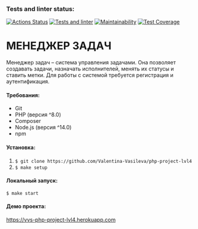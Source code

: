 ### Tests and linter status:
[![Actions Status](https://github.com/Valentina-Vasileva/php-project-lvl4/workflows/hexlet-check/badge.svg)](https://github.com/Valentina-Vasileva/php-project-lvl4/actions)
[![Tests and linter](https://github.com/Valentina-Vasileva/php-project-lvl4/actions/workflows/php.yml/badge.svg)](https://github.com/Valentina-Vasileva/php-project-lvl4/actions/workflows/php.yml)
[![Maintainability](https://api.codeclimate.com/v1/badges/f0631e570c544d0c0eeb/maintainability)](https://codeclimate.com/github/Valentina-Vasileva/php-project-lvl4/maintainability)
[![Test Coverage](https://api.codeclimate.com/v1/badges/f0631e570c544d0c0eeb/test_coverage)](https://codeclimate.com/github/Valentina-Vasileva/php-project-lvl4/test_coverage)

МЕНЕДЖЕР ЗАДАЧ
==============
Менеджер задач – система управления задачами. Она позволяет создавать задачи, назначать исполнителей, менять их статусы и ставить метки.
Для работы с системой требуется регистрация и аутентификация.

#### Требования:
- Git
- PHP (версия ^8.0)
- Composer
- Node.js (версия ^14.0)
- npm

#### Установка:
1. `$ git clone https://github.com/Valentina-Vasileva/php-project-lvl4`
2. `$ make setup`

#### Локальный запуск:
`$ make start`

#### Демо проекта:
https://vvs-php-project-lvl4.herokuapp.com
